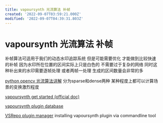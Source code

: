```yaml
---
title: vapoursynth 光流算法 补帧
created: '2022-09-07T03:59:21.000Z'
modified: '2022-09-07T04:39:31.803Z'
---
```


# vapoursynth 光流算法 补帧

补帧算法可适用于我们的动态水印追踪系统 但是可能需要优化 才能做到比较快速的补帧 因为水印所在位置的区间实际上只是白色的 不需要过于复杂的网络 同时这种补出来的水印需要逐帧处理 或者两帧一处理 生成的区间数量会非常的多

[python opencv 光流算法详解](https://learnopencv.com/optical-flow-in-opencv/) 分为sparse和dense两种 某种程度上都可以计算场景的变换激烈程度

[vapoursynth get started (official doc)](http://www.vapoursynth.com/doc/gettingstarted.html)

[vapoursynth plugin database](http://vsdb.top/)

[VSRepo plugin manager](https://github.com/vapoursynth/vsrepo) installing vapoursynth plugin via commandline tool 
